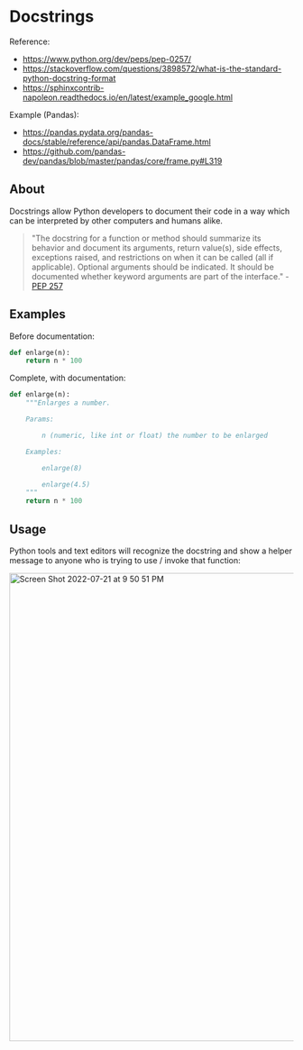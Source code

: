 # Docstrings

Reference:

  + https://www.python.org/dev/peps/pep-0257/
  + https://stackoverflow.com/questions/3898572/what-is-the-standard-python-docstring-format
  + https://sphinxcontrib-napoleon.readthedocs.io/en/latest/example_google.html

Example (Pandas):

  + https://pandas.pydata.org/pandas-docs/stable/reference/api/pandas.DataFrame.html
  + https://github.com/pandas-dev/pandas/blob/master/pandas/core/frame.py#L319

## About

Docstrings allow Python developers to document their code in a way which can be interpreted by other computers and humans alike.

> "The docstring for a function or method should summarize its behavior and document its arguments, return value(s), side effects, exceptions raised, and restrictions on when it can be called (all if applicable). Optional arguments should be indicated. It should be documented whether keyword arguments are part of the interface." - [PEP 257](https://www.python.org/dev/peps/pep-0257/)

## Examples

Before documentation:

```py
def enlarge(n):
    return n * 100

```

Complete, with documentation:

```py
def enlarge(n):
    """Enlarges a number.

    Params:

        n (numeric, like int or float) the number to be enlarged

    Examples:

        enlarge(8)

        enlarge(4.5)
    """
    return n * 100
```

## Usage

Python tools and text editors will recognize the docstring and show a helper message to anyone who is trying to use / invoke that function:

<img width="831" alt="Screen Shot 2022-07-21 at 9 50 51 PM" src="https://user-images.githubusercontent.com/1328807/180344933-81c522cb-5965-4bcc-8de0-ecbb1a748643.png">

